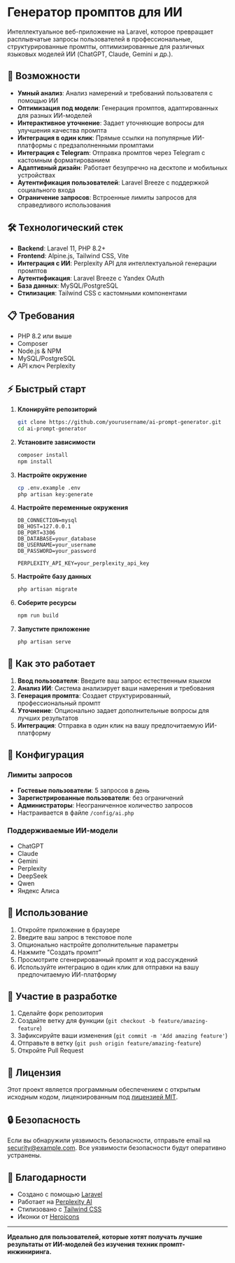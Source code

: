 # Генератор промптов для ИИ

Интеллектуальное веб-приложение на Laravel, которое превращает расплывчатые запросы пользователей в профессиональные, структурированные промпты, оптимизированные для различных языковых моделей ИИ (ChatGPT, Claude, Gemini и др.).

## 🚀 Возможности

- **Умный анализ**: Анализ намерений и требований пользователя с помощью ИИ
- **Оптимизация под модели**: Генерация промптов, адаптированных для разных ИИ-моделей
- **Интерактивное уточнение**: Задает уточняющие вопросы для улучшения качества промпта
- **Интеграция в один клик**: Прямые ссылки на популярные ИИ-платформы с предзаполненными промптами
- **Интеграция с Telegram**: Отправка промптов через Telegram с кастомным форматированием
- **Адаптивный дизайн**: Работает безупречно на десктопе и мобильных устройствах
- **Аутентификация пользователей**: Laravel Breeze с поддержкой социального входа
- **Ограничение запросов**: Встроенные лимиты запросов для справедливого использования

## 🛠 Технологический стек

- **Backend**: Laravel 11, PHP 8.2+
- **Frontend**: Alpine.js, Tailwind CSS, Vite
- **Интеграция с ИИ**: Perplexity API для интеллектуальной генерации промптов
- **Аутентификация**: Laravel Breeze с Yandex OAuth
- **База данных**: MySQL/PostgreSQL
- **Стилизация**: Tailwind CSS с кастомными компонентами

## 📋 Требования

- PHP 8.2 или выше
- Composer
- Node.js & NPM
- MySQL/PostgreSQL
- API ключ Perplexity

## ⚡ Быстрый старт

1. **Клонируйте репозиторий**
   ```bash
   git clone https://github.com/yourusername/ai-prompt-generator.git
   cd ai-prompt-generator
   ```

2. **Установите зависимости**
   ```bash
   composer install
   npm install
   ```

3. **Настройте окружение**
   ```bash
   cp .env.example .env
   php artisan key:generate
   ```

4. **Настройте переменные окружения**
   ```env
   DB_CONNECTION=mysql
   DB_HOST=127.0.0.1
   DB_PORT=3306
   DB_DATABASE=your_database
   DB_USERNAME=your_username
   DB_PASSWORD=your_password
   
   PERPLEXITY_API_KEY=your_perplexity_api_key
   ```

5. **Настройте базу данных**
   ```bash
   php artisan migrate
   ```

6. **Соберите ресурсы**
   ```bash
   npm run build
   ```

7. **Запустите приложение**
   ```bash
   php artisan serve
   ```

## 🎯 Как это работает

1. **Ввод пользователя**: Введите ваш запрос естественным языком
2. **Анализ ИИ**: Система анализирует ваши намерения и требования
3. **Генерация промпта**: Создает структурированный, профессиональный промпт
4. **Уточнение**: Опционально задает дополнительные вопросы для лучших результатов
5. **Интеграция**: Отправка в один клик на вашу предпочитаемую ИИ-платформу

## 🔧 Конфигурация

### Лимиты запросов
- **Гостевые пользователи**: 5 запросов в день
- **Зарегистрированные пользователи**: без ограничений
- **Администраторы**: Неограниченное количество запросов
- Настраивается в файле `/config/ai.php`

### Поддерживаемые ИИ-модели
- ChatGPT
- Claude
- Gemini
- Perplexity
- DeepSeek
- Qwen
- Яндекс Алиса

## 📱 Использование

1. Откройте приложение в браузере
2. Введите ваш запрос в текстовое поле
3. Опционально настройте дополнительные параметры
4. Нажмите "Создать промпт"
5. Просмотрите сгенерированный промпт и ход рассуждений
6. Используйте интеграцию в один клик для отправки на вашу предпочитаемую ИИ-платформу

## 🤝 Участие в разработке

1. Сделайте форк репозитория
2. Создайте ветку для функции (`git checkout -b feature/amazing-feature`)
3. Зафиксируйте ваши изменения (`git commit -m 'Add amazing feature'`)
4. Отправьте в ветку (`git push origin feature/amazing-feature`)
5. Откройте Pull Request

## 📄 Лицензия

Этот проект является программным обеспечением с открытым исходным кодом, лицензированным под [лицензией MIT](https://opensource.org/licenses/MIT).

## 🔒 Безопасность

Если вы обнаружили уязвимость безопасности, отправьте email на [security@example.com](mailto:security@example.com). Все уязвимости безопасности будут оперативно устранены.

## 🙏 Благодарности

- Создано с помощью [Laravel](https://laravel.com)
- Работает на [Perplexity AI](https://perplexity.ai)
- Стилизовано с [Tailwind CSS](https://tailwindcss.com)
- Иконки от [Heroicons](https://heroicons.com)

---

**Идеально для пользователей, которые хотят получать лучшие результаты от ИИ-моделей без изучения техник промпт-инжиниринга.**
